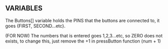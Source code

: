 ## VARIABLES
The Buttons[] variable holds the PINS that the buttons are connected to, it goes {FIRST, SECOND...etc}. 

(FOR NOW) The numbers that is entered goes 1,2,3...etc, so ZERO does not exists, to change this, just remove the +1 in pressButton function (num + 1)
